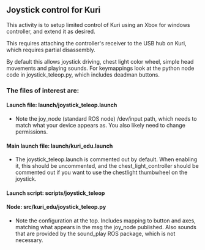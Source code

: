 ## Joystick control for Kuri

This activity is to setup limited control of Kuri using an Xbox for windows controller, and extend it as desired.

This requires attaching the controller's receiver to the USB hub on Kuri, which requires partial disassembly.

By default this allows joystick driving, chest light color wheel, simple head movements and playing sounds. For keymappings look at the python node code in joystick_teleop.py, which includes deadman buttons.


### The files of interest are:

#### Launch file: launch/joystick_teleop.launch
- Note the joy_node (standard ROS node) /dev/input path, which needs to match what your device appears as. You also likely need to change permissions.

#### Main launch file: launch/kuri_edu.launch
- The joystick_teleop.launch is commented out by default. When enabling it, this should be uncommented, and the chest_light_controller should be commented out if you want to use the chestlight thumbwheel on the joystick.

#### Launch script: scripts/joystick_teleop

#### Node: src/kuri_edu/joystick_teleop.py
- Note the configuration at the top. Includes mapping to button and axes, matching what appears in the msg the joy_node published. Also sounds that are provided by the sound_play ROS package, which is not necessary.

